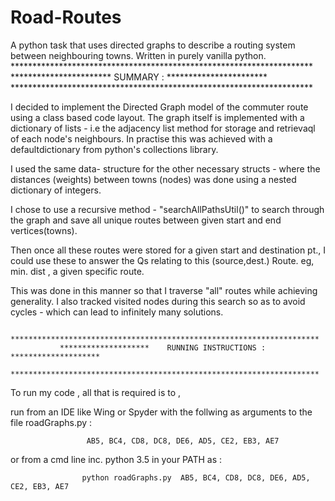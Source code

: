 # Road-Routes
A python task that uses directed graphs to describe a routing system between neighbouring towns. Written in purely vanilla python.
               *********************************************************************
                    ***********************  SUMMARY :   ***********************
               *********************************************************************      

I decided to implement the Directed Graph model of the commuter route using a class based code layout.
The graph itself is implemented with a dictionary of lists - i.e the adjacency list method for storage and retrievaql of each node's neighbours. In practise this was achieved with a defaultdictionary from python's collections library.

I used the same data- structure for the other necessary structs - where the distances (weights) between towns (nodes) was done using a nested dictionary of integers.

I chose to use a recursive method - "searchAllPathsUtil()" to search through the graph and save all unique routes between  given start and end vertices(towns).

Then once all these routes were stored for a given start and destination pt., I could use these to answer the Qs relating to this (source,dest.)
Route. eg, min. dist , a given specific route.

This was done in this manner so that I traverse "all"  routes while achieving generality.
I also tracked visited nodes during this search so as to avoid cycles - which can lead to infinitely many solutions.


               *********************************************************************
               ********************    RUNNING INSTRUCTIONS :   ********************
               *********************************************************************   
               
To run my code , all that is required is to ,

run from an IDE like Wing or Spyder with the follwing as arguments to the file roadGraphs.py :

                     AB5, BC4, CD8, DC8, DE6, AD5, CE2, EB3, AE7
 
 or from a cmd line inc. python 3.5 in your PATH as :
 
                    python roadGraphs.py  AB5, BC4, CD8, DC8, DE6, AD5, CE2, EB3, AE7
                    


                    
               



